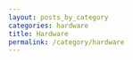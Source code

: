 ```yaml
---
layout: posts_by_category
categories: hardware
title: Hardware
permalink: /category/hardware
---
```

